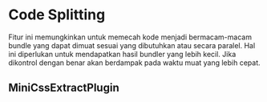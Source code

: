 <h1>Code Splitting</h1>

Fitur ini memungkinkan untuk memecah kode menjadi bermacam-macam bundle yang dapat dimuat sesuai yang dibutuhkan atau secara paralel. Hal ini diperlukan untuk mendapatkan hasil bundler yang lebih kecil. Jika dikontrol dengan benar akan berdampak pada waktu muat yang lebih cepat.

<h2>MiniCssExtractPlugin</h2>
